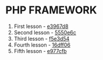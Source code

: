# PHP FRAMEWORK
01. First lesson - [e3967d8](https://github.com/antonpv1992/apblog.me/commit/e3967d8934a25e752337f015bbe3ff613402e69b)
02. Second lesson - [5550e6c](https://github.com/antonpv1992/apblog.me/commit/5550e6c75ba8ba4f7e3c84e24d9063a988784c7b)
03. Third lesson - [f5e3d54](https://github.com/antonpv1992/apblog.me/commit/f5e3d5468297547b9d5ee7474960e4a17fe5df28)
04. Fourth lesson - [16dff06](https://github.com/antonpv1992/apblog.me/commit/16dff06e132b48eb6ce579dfe2fa8ba851d3e100)
05. Fifth lesson - [e977cfb](https://github.com/antonpv1992/apblog.me/commit/e977cfb3cfafe6c379cfd7b2b8bfba7011cfc460)